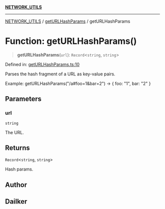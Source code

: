 [**NETWORK_UTILS**](../../README.md)

***

[NETWORK_UTILS](../../README.md) / [getURLHashParams](../README.md) / getURLHashParams

# Function: getURLHashParams()

> **getURLHashParams**(`url`): `Record`\<`string`, `string`\>

Defined in: [getURLHashParams.ts:10](https://github.com/dailker/everyutil/blob/cee559aadda9e0c298e06364cba9020e97a8b19b/src/network/getURLHashParams.ts#L10)

Parses the hash fragment of a URL as key-value pairs.

Example: getURLHashParams("/a#foo=1&bar=2") → { foo: "1", bar: "2" }

## Parameters

### url

`string`

The URL.

## Returns

`Record`\<`string`, `string`\>

Hash params.

## Author

## Dailker
